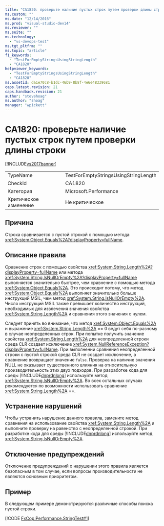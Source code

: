 ```yaml
---
title: "CA1820: проверьте наличие пустых строк путем проверки длины строки | Microsoft Docs"
ms.custom: ""
ms.date: "12/14/2016"
ms.prod: "visual-studio-dev14"
ms.reviewer: ""
ms.suite: ""
ms.technology: 
  - "vs-devops-test"
ms.tgt_pltfrm: ""
ms.topic: "article"
f1_keywords: 
  - "TestForEmptyStringsUsingStringLength"
  - "CA1820"
helpviewer_keywords: 
  - "TestForEmptyStringsUsingStringLength"
  - "CA1820"
ms.assetid: da1e70c8-b1dc-46b9-8b8f-4e6e48339681
caps.latest.revision: 21
caps.handback.revision: 21
author: "stevehoag"
ms.author: "shoag"
manager: "wpickett"
---
```

# CA1820: проверьте наличие пустых строк путем проверки длины строки
[!INCLUDE[vs2017banner](../code-quality/includes/vs2017banner.md)]

|||  
|-|-|  
|TypeName|TestForEmptyStringsUsingStringLength|  
|CheckId|CA1820|  
|Категория|Microsoft.Performance|  
|Критическое изменение|Не критическое|  
  
## Причина  
 Строка сравнивается с пустой строкой с помощью метода <xref:System.Object.Equals%2A?displayProperty=fullName>.  
  
## Описание правила  
 Сравнение строк с помощью свойства <xref:System.String.Length%2A?displayProperty=fullName> или метода <xref:System.String.IsNullOrEmpty%2A?displayProperty=fullName> выполняется значительно быстрее, чем сравнение с помощью метода <xref:System.Object.Equals%2A>.  Это происходит потому, что метод <xref:System.Object.Equals%2A> выполняет значительно больше инструкций MSIL, чем метод <xref:System.String.IsNullOrEmpty%2A>. Число инструкций MSIL также превышает количество инструкций, необходимых для извлечения значения свойства <xref:System.String.Length%2A> и сравнения этого значения с нулем.  
  
 Следует принять во внимание, что метод <xref:System.Object.Equals%2A> и выражение <xref:System.String.Length%2A> \=\= 0 ведут себя по\-разному в случае неопределенных строк.  При попытке получить значение свойства <xref:System.String.Length%2A> для неопределенной строки среда CLR создает исключение <xref:System.NullReferenceException?displayProperty=fullName>.  При выполнении сравнения неопределенной строки с пустой строкой среда CLR не создает исключение, а сравнение возвращает значение `false`.  Проверка на наличие значения NULL не оказывает существенного влияния на относительную производительность этих двух подходов.  При разработке кода для среды [!INCLUDE[dnprdnlong](../code-quality/includes/dnprdnlong_md.md)] используйте метод <xref:System.String.IsNullOrEmpty%2A>.  Во всех остальных случаях рекомендуется по возможности использовать сравнение <xref:System.String.Length%2A> \=\=.  
  
## Устранение нарушений  
 Чтобы устранить нарушение данного правила, замените метод сравнения на использование свойства <xref:System.String.Length%2A> и выполните проверку на равенство с неопределенной строкой.  При разработке кода для среды [!INCLUDE[dnprdnlong](../code-quality/includes/dnprdnlong_md.md)] используйте метод <xref:System.String.IsNullOrEmpty%2A>.  
  
## Отключение предупреждений  
 Отключение предупреждений о нарушении этого правила является безопасным в том случае, если вопросы производительности не являются основным приоритетом.  
  
## Пример  
 В следующем примере демонстрируются различные способы поиска пустой строки.  
  
 [!CODE [FxCop.Performance.StringTest#1](../CodeSnippet/VS_Snippets_CodeAnalysis/FxCop.Performance.StringTest#1)]
